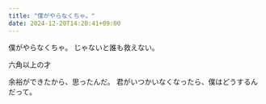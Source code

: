 ```yaml
---
title: "僕がやらなくちゃ。"
date: 2024-12-20T14:20:41+09:00
---
```

僕がやらなくちゃ。
じゃないと誰も救えない。

六角以上の才

余裕ができたから、思ったんだ。
君がいつかいなくなったら、僕はどうするんだって。
